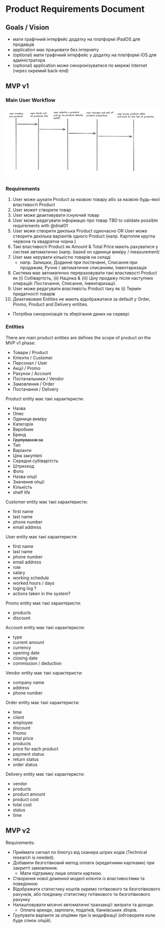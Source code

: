 # Product Requirements Document

## Goals / Vision

- мати графічний інтерфейс додатку на платформі iPadOS для продавців
- application має працювати без інтернету
- (optional) мати графічний інтерфейс у додатку на платформі iOS для адміністратора
- (optional) application може синхронізуватися по мережі Internet (через окремий back-end)

## MVP v1

### Main User Workflow

![main-user-workflow](MVP_V1_MAIN_USER_WORKFLOW.png)

### Requirements

1. User може шукати Product за назвою товару або за назвою будь-якої властивості Product
2. User может створити товар
3. User може деактивувати існуючий товар
4. User може редагувати інформацю про товар
TBD to validate possible requirements with @dnal01
5. User може створити декілька Product одночасно OR User може створити декілька варіантів одного Product (напр. Картопля кругла червона та квадратна чорна.)
6. Такі властивості Product як Amount & Total Price мають рахуватися у системі автоматично (напр. based on одиниця виміру / measurement)
7. User має керувати кількістю товарів на складі
    - напр. Залишки, Додання при постачанні, Списання при продажам, Ручне / автоматичне списанням, Інвентаризація
8. Система має автоматично перераховувати такі властивості Product як (i) Собівартість, (ii) Націнка & (iii) Ціну продажу після наступних операцій: Постачання, Списання, Інвентаризації.
9. User може редагувати властивість Product таку як (i) Термін придатності товарів
10. Деактивовані Entities не мають відображатися за default у Order, Promo, Product and Delivery entities.

- Потрібна синхронізація та зберігання даних на сервері.

### Entities

There are main product entities are defines the scope of product on the MVP v1 phase:

- Товари / Product
- Клієнти / Customer
- Персонал / User
- Акції / Promo
- Рахунок / Account
- Постачальники / Vendor
- Замовлення / Order
- Постачання / Delivery

Product entity має такі характеристи:

- Назва
- Опис
- Одиниця виміру
- Категорія
- Виробник
- Бренд
- ~~Групування за~~
- Тип
- Варіанти
- Ціна закупівлі
- Середня субіварітсть
- Штрихкод
- Фото
- Назва опції
- Значення опції
- Кількість
- shelf life

Customer entity має такі характеристи:

- first name
- last name
- phone number
- email address

User entity має такі характеристи:

- first name
- last name
- phone number
- email address
- role
- salary
- working schedule
- worked hours / days
- loging log ?
- actions taken in the system?

Promo entity має такі характеристи:

- products
- discount

Account entity має такі характеристи:

- type
- current amount
- currency
- opening date
- closing date
- commission / deduction

Vendor entity має такі характеристи:

- company name
- address
- phone number

Order entity має такі характеристи:

- time
- client
- employee
- discount
- Promo
- total price
- products
- price for each product
- payment status
- return status
- order status

Delivery entity має такі характеристи:

- vendor
- products
- product amount
- product cost
- total cost
- status
- time

## MVP v2

Requirements:

- Приймати сигнал по блютуз від сканера штрих кодів (Technical research is needed).
- Добавити безготівковий метод оплати (кредитними картками) при закритті замовлення.
  - Мати підтримку лише оплати карткою.
- Створення нової доменної моделі клієнти із властивостями та поведінкою
- Відображати статистику коштів окремо готівкового та безготівкового рахунків, або поєднану статистику готівкового та безготівкового рахунку
- Налаштовувати місячні автоматичні транзакції: витрати та доходи.
  - Оплата аренди, зарплати, податків, банківських зборів.
- Групувати варіанти за опціями при їх модифікації (обговорити коли буде спиок опцій).
